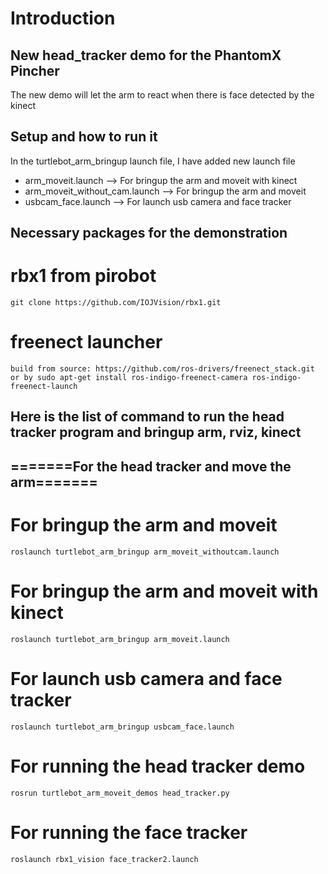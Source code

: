 # Introduction
## New head_tracker demo for the PhantomX Pincher
The new demo will let the arm to react when there is face detected by the kinect


## Setup and how to run it 
In the turtlebot_arm_bringup launch file, I have added new launch file

  * arm_moveit.launch --> For bringup the arm and moveit with kinect
  * arm_moveit_without_cam.launch --> For bringup the arm and moveit
  * usbcam_face.launch --> For launch usb camera and face tracker

## Necessary packages for the demonstration
 # rbx1 from pirobot 
    git clone https://github.com/IOJVision/rbx1.git
 # freenect launcher 
    build from source: https://github.com/ros-drivers/freenect_stack.git
    or by sudo apt-get install ros-indigo-freenect-camera ros-indigo-freenect-launch 


## Here is the list of command to run the head tracker program and bringup arm, rviz, kinect

## =======For the head tracker and move the arm=======

  # For bringup the arm and moveit
    roslaunch turtlebot_arm_bringup arm_moveit_withoutcam.launch

  # For bringup the arm and moveit with kinect
    roslaunch turtlebot_arm_bringup arm_moveit.launch

  # For launch usb camera and face tracker
    roslaunch turtlebot_arm_bringup usbcam_face.launch

  # For running the head tracker demo 
    rosrun turtlebot_arm_moveit_demos head_tracker.py

  # For running the face tracker
    roslaunch rbx1_vision face_tracker2.launch
